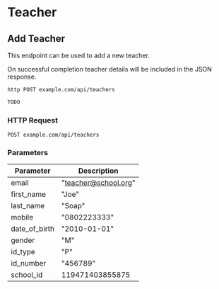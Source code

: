 # Teacher

## Add Teacher
This endpoint can be used to add a new teacher.

On successful completion teacher details will be included in the JSON response.
 
```shell
http POST example.com/api/teachers
```

```javascript
TODO
```

### HTTP Request

`POST example.com/api/teachers`

### Parameters

Parameter | Description
--------- | -----------
email | "teacher@school.org"
first_name | "Joe"
last_name | "Soap"
mobile | "0802223333"
date_of_birth | "2010-01-01"
gender | "M"
id_type | "P"
id_number | "456789"
school_id | 119471403855875
